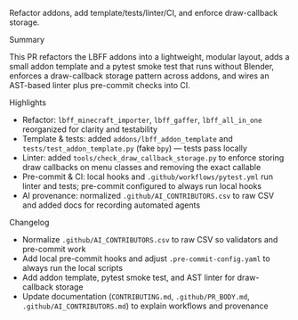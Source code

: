 Refactor addons, add template/tests/linter/CI, and enforce draw-callback storage.

Summary

This PR refactors the LBFF addons into a lightweight, modular layout, adds a small addon template and a pytest smoke test that runs without Blender, enforces a draw-callback storage pattern across addons, and wires an AST-based linter plus pre-commit checks into CI.

Highlights

- Refactor: `lbff_minecraft_importer`, `lbff_gaffer`, `lbff_all_in_one` reorganized for clarity and testability
- Template & tests: added `addons/lbff_addon_template` and `tests/test_addon_template.py` (fake `bpy`) — tests pass locally
- Linter: added `tools/check_draw_callback_storage.py` to enforce storing draw callbacks on menu classes and removing the exact callable
- Pre-commit & CI: local hooks and `.github/workflows/pytest.yml` run linter and tests; pre-commit configured to always run local hooks
- AI provenance: normalized `.github/AI_CONTRIBUTORS.csv` to raw CSV and added docs for recording automated agents

Changelog

- Normalize `.github/AI_CONTRIBUTORS.csv` to raw CSV so validators and pre-commit work
- Add local pre-commit hooks and adjust `.pre-commit-config.yaml` to always run the local scripts
- Add addon template, pytest smoke test, and AST linter for draw-callback storage
- Update documentation (`CONTRIBUTING.md`, `.github/PR_BODY.md`, `.github/AI_CONTRIBUTORS.md`) to explain workflows and provenance
